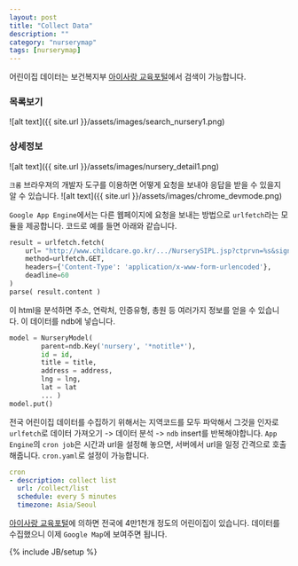 ```yaml
---
layout: post
title: "Collect Data"
description: ""
category: "nurserymap"
tags: [nurserymap]
---
```


어린이집 데이터는 보건복지부 [아이사랑 교육포털](http://www.childcare.go.kr/)에서 검색이 가능합니다.

### 목록보기
![alt text]({{ site.url }}/assets/images/search_nursery1.png)
### 상세정보
![alt text]({{ site.url }}/assets/images/nursery_detail1.png)

`크롬` 브라우져의 개발자 도구를 이용하면 어떻게 요청을 보내야 응답을 받을 수 있을지 알 수 있습니다.
![alt text]({{ site.url }}/assets/images/chrome_devmode.png)

`Google App Engine`에서는 다른 웹페이지에 요청을 보내는 방법으로 `urlfetch`라는 모듈을 제공합니다. 코드로 예를 들면 아래와 같습니다.

``` python
result = urlfetch.fetch(
	url= "http://www.childcare.go.kr/.../NurserySIPL.jsp?ctprvn=%s&signgu=%s&offset=%d"%(ctprvn, signgu, offset),
	method=urlfetch.GET,
	headers={'Content-Type': 'application/x-www-form-urlencoded'},
	deadline=60
)
parse( result.content )
```

이 html을 분석하면 주소, 연락처, 인증유형, 총원 등 여러가지 정보를 얻을 수 있습니다. 이 데이터를 ndb에 넣습니다.

``` python
model = NurseryModel(
		parent=ndb.Key('nursery', '*notitle*'),
		id = id,
		title = title,
		address = address,
		lng = lng,
		lat = lat
		... )
model.put()
```

전국 어린이집 데이터를 수집하기 위해서는 지역코드를 모두 파악해서 그것을 인자로 `urlfetch`로 데이터 가져오기 -> 데이터 분석 -> `ndb` insert를 반복해야합니다. `App Engine`의 `cron job`은 시간과 url을 설정해 놓으면, 서버에서 url을 일정 간격으로 호출해줍니다. `cron.yaml`로 설정이 가능합니다.

``` yaml
cron
- description: collect list
  url: /collect/list
  schedule: every 5 minutes
  timezone: Asia/Seoul
```

[아이사랑 교육포털](http://www.childcare.go.kr/)에 의하면 전국에 4만1천개 정도의 어린이집이 있습니다. 데이터를 수집했으니 이제 `Google Map`에 보여주면 됩니다.

{% include JB/setup %}
